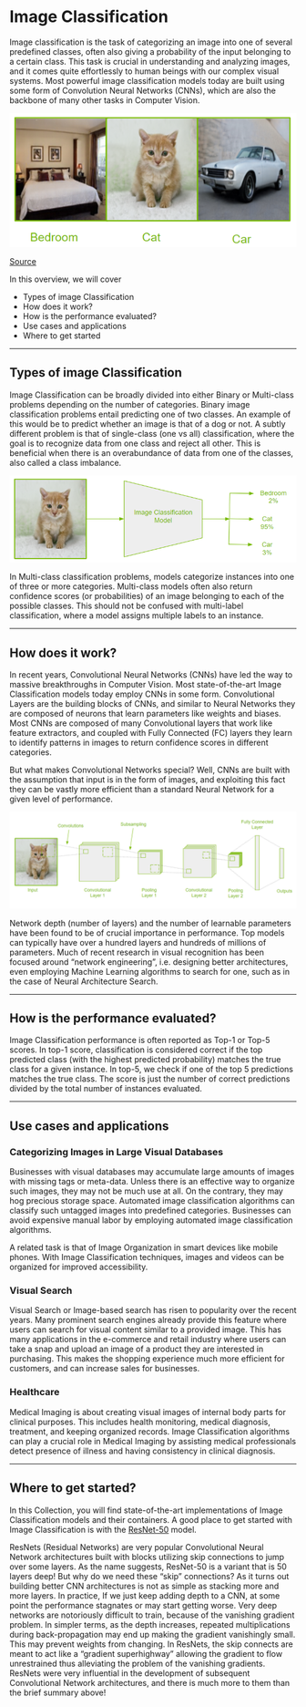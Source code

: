 # Image Classification

Image classification is the task of categorizing an image into one of several predefined classes, often also giving a probability of the input belonging to a certain class. This task is crucial in understanding and analyzing images, and it comes quite effortlessly to human beings with our complex visual systems. Most powerful image classification models today are built using some form of Convolution Neural Networks (CNNs), which are also the backbone of many other tasks in Computer Vision.

![What is Image Classification?](img/1_image-classification-figure-1.PNG)

[Source](https://github.com/NVlabs/stylegan)

In this overview, we will cover
- Types of image Classification
- How does it work?
- How is the performance evaluated?
- Use cases and applications
- Where to get started

---
## Types of image Classification
Image Classification can be broadly divided into either Binary or Multi-class problems depending on the number of categories. Binary image classification problems entail predicting one of two classes. An example of this would be to predict whether an image is that of a dog or not. A subtly different problem is that of single-class (one vs all) classification, where the goal is to recognize data from one class and reject all other. This is beneficial when there is an overabundance of data from one of the classes, also called a class imbalance.

![Input and Outputs for Image Classification](img/1_image-classification-figure-2.PNG)

In Multi-class classification problems, models categorize instances into one of three or more categories. Multi-class models often also return confidence scores (or probabilities) of an image belonging to each of the possible classes. This should not be confused with multi-label classification, where a model assigns multiple labels to an instance.

---
## How does it work?
In recent years, Convolutional Neural Networks (CNNs) have led the way to massive breakthroughs in Computer Vision. Most state-of-the-art Image Classification models today employ CNNs in some form. Convolutional Layers are the building blocks of CNNs, and similar to Neural Networks they are composed of neurons that learn parameters like weights and biases.  Most CNNs are composed of many Convolutional layers that work like feature extractors, and coupled with Fully Connected (FC) layers they learn to identify patterns in images to return confidence scores in different categories. 

But what makes Convolutional Networks special? Well, CNNs are built with the assumption that input is in the form of images, and exploiting this fact they can be vastly more efficient than a standard Neural Network for a given level of performance.

![Typical CNN architecture](img/1_image-classification-figure-3.PNG)

Network depth (number of layers) and the number of learnable parameters have been found to be of crucial importance in performance. Top models can typically have over a hundred layers and hundreds of millions of parameters. Much of recent research in visual recognition has been focused around “network engineering”, i.e. designing better architectures, even employing Machine Learning algorithms to search for one, such as in the case of Neural Architecture Search.

---
## How is the performance evaluated?
Image Classification performance is often reported as Top-1 or Top-5  scores. In top-1 score, classification is considered correct if the top predicted class (with the highest predicted probability) matches the true class for a given instance. In top-5, we check if one of the top 5 predictions matches the true class. The score is just the number of correct predictions divided by the total number of instances evaluated.

---
## Use cases and applications
### Categorizing Images  in Large Visual Databases
Businesses with visual databases may accumulate large amounts of images with missing tags or meta-data. Unless there is an effective way to organize such images, they may not be much use at all. On the contrary, they may hog precious storage space. Automated image classification algorithms can classify such untagged images into predefined categories. Businesses can avoid expensive manual labor by employing automated image classification algorithms.

A related task is that of Image Organization in smart devices like mobile phones. With Image Classification techniques, images and videos can be organized for improved accessibility.

### Visual Search
Visual Search or Image-based search has risen to popularity over the recent years. Many prominent search engines already provide this feature where users can search for visual content similar to a provided image. This has many applications in the e-commerce and retail industry where users can take a snap and upload an image of a product they are interested in purchasing. This makes the shopping experience much more efficient for customers, and can increase sales for businesses.


### Healthcare
Medical Imaging is about creating visual images of internal body parts for clinical purposes. This includes health monitoring, medical diagnosis, treatment, and keeping organized records. Image Classification algorithms can play a crucial role in Medical Imaging by assisting medical professionals detect presence of illness and having consistency in clinical diagnosis.

---
## Where to get started?
In this Collection, you will find state-of-the-art implementations of Image Classification models and their containers. A good place to get started with Image Classification is with the [ResNet-50](https://github.com/NVIDIA/DeepLearningExamples/tree/master/PyTorch/Classification/ConvNets/resnet50v1.5) model.

ResNets (Residual Networks) are very popular Convolutional Neural Network architectures built with blocks utilizing skip connections to jump over some layers. As the name suggests, ResNet-50 is a variant that is 50 layers deep! But why do we need these “skip” connections? As it turns out building better CNN architectures is not as simple as stacking more and more layers. In practice, If we just keep adding depth to a CNN, at some point the performance stagnates or may start getting worse. Very deep networks are notoriously difficult to train, because of the vanishing gradient problem. In simpler terms, as the depth increases, repeated multiplications during back-propagation may end up making the gradient vanishingly small. This may prevent weights from changing. In ResNets, the skip connects are meant to act like a “gradient superhighway” allowing the gradient to flow unrestrained thus alleviating the problem of the vanishing gradients. ResNets were very influential in the development of subsequent Convolutional Network architectures, and there is much more to them than the brief summary above!